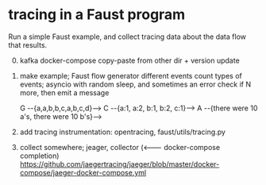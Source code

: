 # tracing in a Faust program

Run a simple Faust example, and collect tracing data about the data flow that results.

0. kafka docker-compose
   copy-paste from other dir + version update

1. make example; Faust flow
     generator different events
     count types of events; asyncio with random sleep, and sometimes an error
     check if N more, then emit a message
        
     G --{a,a,b,b,c,a,b,c,d}--> C --{a:1, a:2, b:1, b:2, c:1}--> A --{there were 10 a's, there were 10 b's}-->
     
2. add tracing instrumentation: opentracing, faust/utils/tracing.py

3. collect somewhere; jeager, collector  (<--- docker-compose completion)
   https://github.com/jaegertracing/jaeger/blob/master/docker-compose/jaeger-docker-compose.yml
